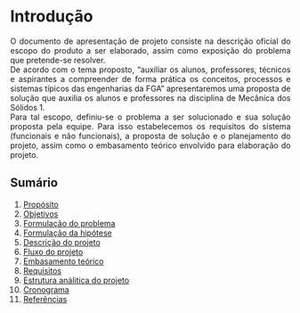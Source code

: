 # Introdução

<div style="text-align: justify">
O documento de apresentação de projeto consiste na descrição oficial do escopo do produto a ser elaborado, assim como exposição do problema que pretende-se resolver.
</div>

<div style="text-align: justify">
De acordo com o tema proposto, “auxiliar os alunos, professores, técnicos e aspirantes a compreender de forma prática os conceitos, processos e sistemas típicos das engenharias da FGA” apresentaremos uma proposta de solução que auxilia os alunos e professores na disciplina de Mecânica dos Sólidos 1.
</div>

<div style="text-align: justify">
Para tal escopo, definiu-se o problema a ser solucionado e sua solução proposta pela equipe. Para isso estabelecemos os requisitos do sistema (funcionais e não funcionais), a proposta de solução e o planejamento do projeto, assim como o embasamento teórico envolvido para elaboração do projeto.
</div>

## Sumário

1. [Propósito](02proposito.md)
2. [Objetivos](03objetivos.md)
3. [Formulação do problema](04formulacaoProblema.md)
4. [Formulação da hipótese](05formulacaoHipotese.md)
5. [Descrição do projeto](06descricao.md)
6. [Fluxo do projeto](07fluxo.md)
7. [Embasamento teórico](08embasamento.md)
8. [Requisitos](09requisitos.md)
9. [Estrutura análitica do projeto](10eap.md)
10. [Cronograma](11cronograma.md)
11. [Referências](12referencias.md)